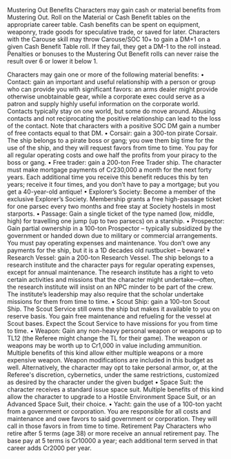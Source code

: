 Mustering Out Benefits
Characters may gain cash or material benefits from Mustering Out. Roll on the Material or Cash Benefit tables on the appropriate career table.
Cash benefits can be spent on equipment, weaponry, trade goods for speculative trade, or saved for later. Characters with the Carouse skill may throw Carouse/SOC 10+ to gain a DM+1 on a given Cash Benefit Table roll. If they fail, they get a DM-1 to the roll instead. Penalties or bonuses to the Mustering Out Benefit rolls can never raise the result over 6 or lower it below 1.

Characters may gain one or more of the following material benefits:
•	Contact: gain an important and useful relationship with a person or group who can provide you with significant favors: an arms dealer might provide otherwise unobtainable gear, while a corporate exec could serve as a patron and supply highly useful information on the corporate world. Contacts typically stay on one world, but some do move around. Abusing contacts and not reciprocating the positive relationship can lead to the loss of the contact. Note that characters with a positive SOC DM gain a number of free contacts equal to that DM.
•	Corsair: gain a 300-ton pirate Corsair. The ship belongs to a pirate boss or gang; you owe them big time for the use of the ship, and they will request favors from time to time. You pay for all regular operating costs and owe half the profits from your piracy to the boss or gang.
•	Free trader: gain a 200-ton Free Trader ship. The character must make mortgage payments of Cr230,000 a month for the next forty years. Each additional time you receive this benefit reduces this by ten years; receive it four times, and you don’t have to pay a mortgage; but you get a 40-year-old antique!
•	Explorer’s Society: Become a member of the exclusive Explorer’s Society. Membership grants a free high-passage ticket for one parsec every two months and free stay at Society hostels in most starports.
•	Passage: Gain a single ticket of the type named (low, middle, high) for travelling one jump (up to two parsecs) on a starship.
•	Prospector: Gain partial ownership in a 100-ton Prospector – typically subsidized by the government or handed down due to military or commercial arrangements. You must pay operating expenses and maintenance. You don’t owe any payments for the ship, but it is a 1D decades old rustbucket – beware!
•	Research Vessel: gain a 200-ton Research Vessel. The ship belongs to a research institute and the character pays for regular operating expenses, except for annual maintenance. The research institute has a right to veto certain activities and missions that the character might undertake—often, the research institute will insist on an NPC minder to be part of the crew. The institute’s leadership may also require that the scholar undertake missions for them from time to time.
•	Scout Ship: gain a 100-ton Scout Ship. The Scout Service still owns the ship but makes it available to you on reserve basis. You gain free maintenance and refueling for the vessel at Scout bases. Expect the Scout Service to have missions for you from time to time.
•	Weapon: Gain any non-heavy personal weapon or weapons up to TL12 (the Referee might change the TL for their game). The weapon or weapons may be worth up to Cr1,000 in value including ammunition. Multiple benefits of this kind allow either multiple weapons or a more expensive weapon. Weapon modifications are included in this budget as well.
Alternatively, the character may opt to take personal armor, or, at the Referee's discretion, cybernetics, under the same restrictions, customized as desired by the character under the given budget
•	Space Suit: the character receives a standard issue space suit. Multiple benefits of this kind allow the character to upgrade to a Hostile Environment Space Suit, or an Advanced Space Suit, their choice.
•	Yacht: gain the use of a 100-ton yacht from a government or corporation. You are responsible for all costs and maintenance and owe favors to said government or corporation. They will call in those favors in from time to time.
Retirement Pay
Characters who retire after 5 terms (age 38) or more receive an annual retirement pay. The base pay at 5 terms is Cr10000 a year; each additional term served in that career adds Cr2000 per year.